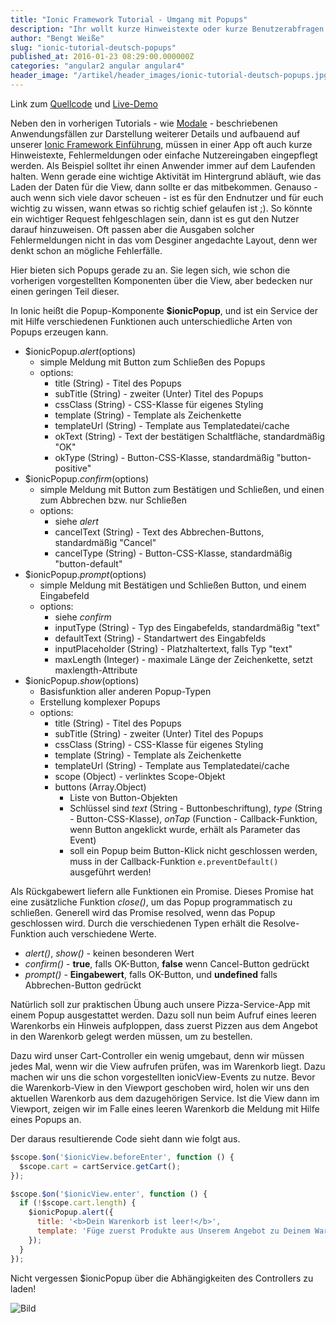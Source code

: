 ```yaml
---
title: "Ionic Framework Tutorial - Umgang mit Popups"
description: "Ihr wollt kurze Hinweistexte oder kurze Benutzerabfragen in eurer Ionic-App? Dann erfahrt ihr hier alles über Popups und deren Nutzung in Ionic."
author: "Bengt Weiße"
slug: "ionic-tutorial-deutsch-popups"
published_at: 2016-01-23 08:29:00.000000Z
categories: "angular2 angular angular4"
header_image: "/artikel/header_images/ionic-tutorial-deutsch-popups.jpg"
---
```


Link zum [Quellcode](https://github.com/angularjs-de/ionic-tutorial/tree/master/12-Popups) und [Live-Demo](https://angularjs-de.github.io/ionic-tutorial/12-Popups/#/order)

Neben den in vorherigen Tutorials - wie [Modale](/artikel/ionic-tutorial-deutsch-modals/) - beschriebenen Anwendungsfällen zur Darstellung weiterer Details und aufbauend auf unserer [Ionic Framework Einführung](/artikel/ionic-tutorial-deutsch/), müssen in einer App oft auch kurze Hinweistexte, Fehlermeldungen oder einfache Nutzereingaben eingepflegt werden. Als Beispiel solltet ihr einen Anwender immer auf dem Laufenden halten. Wenn gerade eine wichtige Aktivität im Hintergrund abläuft, wie das Laden der Daten für die View, dann sollte er das mitbekommen. Genauso - auch wenn sich viele davor scheuen - ist es für den Endnutzer und für euch wichtig zu wissen, wann etwas so richtig schief gelaufen ist ;). So könnte ein wichtiger Request fehlgeschlagen sein, dann ist es gut den Nutzer darauf hinzuweisen. Oft passen aber die Ausgaben solcher Fehlermeldungen nicht in das vom Desginer angedachte Layout, denn wer denkt schon an mögliche Fehlerfälle.

Hier bieten sich Popups gerade zu an. Sie legen sich, wie schon die vorherigen vorgestellten Komponenten über die View, aber bedecken nur einen geringen Teil dieser.

In Ionic heißt die Popup-Komponente **$ionicPopup**, und ist ein Service der mit Hilfe verschiedenen Funktionen auch unterschiedliche Arten von Popups erzeugen kann.

 - $ionicPopup.*alert*(options)
   - simple Meldung mit Button zum Schließen des Popups
   - options:
     - title (String) - Titel des Popups
     - subTitle (String) - zweiter (Unter) Titel des Popups
     - cssClass (String) - CSS-Klasse für eigenes Styling
     - template (String) - Template als Zeichenkette
     - templateUrl (String) - Template aus Templatedatei/cache
     - okText (String) - Text der bestätigen Schaltfläche, standardmäßig "OK"
     - okType (String) - Button-CSS-Klasse, standardmäßig "button-positive"
 - $ionicPopup.*confirm*(options)
   - simple Meldung mit Button zum Bestätigen und Schließen, und einen zum Abbrechen bzw. nur Schließen
   - options:
     - siehe *alert*
     - cancelText (String) - Text des Abbrechen-Buttons, standardmäßig "Cancel"
     - cancelType (String) - Button-CSS-Klasse, standardmäßig "button-default"
 - $ionicPopup.*prompt*(options)
   - simple Meldung mit Bestätigen und Schließen Button, und einem Eingabefeld
   - options:
     - siehe *confirm*
     - inputType (String) - Typ des Eingabefelds, standardmäßig "text"
     - defaultText (String) - Standartwert des Eingabfelds
     - inputPlaceholder (String) - Platzhaltertext, falls Typ "text"
     - maxLength (Integer) - maximale Länge der Zeichenkette, setzt maxlength-Attribute
 - $ionicPopup.*show*(options)
   - Basisfunktion aller anderen Popup-Typen
   - Erstellung komplexer Popups
   - options:
     - title (String) - Titel des Popups
     - subTitle (String) - zweiter (Unter) Titel des Popups
     - cssClass (String) - CSS-Klasse für eigenes Styling
     - template (String) - Template als Zeichenkette
     - templateUrl (String) - Template aus Templatedatei/cache
     - scope (Object) - verlinktes Scope-Objekt
     - buttons (Array.Object)
       - Liste von Button-Objekten
       - Schlüssel sind *text* (String - Buttonbeschriftung), *type* (String - Button-CSS-Klasse), *onTap* (Function - Callback-Funktion, wenn Button angeklickt wurde, erhält als Parameter das Event)
       - soll ein Popup beim Button-Klick nicht geschlossen werden, muss in der Callback-Funktion `e.preventDefault()` ausgeführt werden!

Als Rückgabewert liefern alle Funktionen ein Promise. Dieses Promise hat eine zusätzliche Funktion *close()*, um das Popup programmatisch zu schließen. Generell wird das Promise resolved, wenn das Popup geschlossen wird. Durch die verschiedenen Typen erhält die Resolve-Funktion auch verschiedene Werte.

 - *alert()*, *show()* - keinen besonderen Wert
 - *confirm()* - **true**, falls OK-Button, **false** wenn Cancel-Button gedrückt
 - *prompt()* - **Eingabewert**, falls OK-Button, und **undefined** falls Abbrechen-Button gedrückt

Natürlich soll zur praktischen Übung auch unsere Pizza-Service-App mit einem Popup ausgestattet werden. Dazu soll nun beim Aufruf eines leeren Warenkorbs ein Hinweis aufploppen, dass zuerst Pizzen aus dem Angebot in den Warenkorb gelegt werden müssen, um zu bestellen.

Dazu wird unser Cart-Controller ein wenig umgebaut, denn wir müssen jedes Mal, wenn wir die View aufrufen prüfen, was im Warenkorb liegt. Dazu machen wir uns die schon vorgestellten ionicView-Events zu nutze. Bevor die Warenkorb-View in den Viewport geschoben wird, holen wir uns den aktuellen Warenkorb aus dem dazugehörigen Service. Ist die View dann im Viewport, zeigen wir im Falle eines leeren Warenkorb die Meldung mit Hilfe eines Popups an.

Der daraus resultierende Code sieht dann wie folgt aus.

```javascript
$scope.$on('$ionicView.beforeEnter', function () {
  $scope.cart = cartService.getCart();
});

$scope.$on('$ionicView.enter', function () {
  if (!$scope.cart.length) {
    $ionicPopup.alert({
      title: '<b>Dein Warenkorb ist leer!</b>',
      template: 'Füge zuerst Produkte aus Unserem Angebot zu Deinem Warenkorb hinzu.'
    });
  }
});
```

Nicht vergessen $ionicPopup über die Abhängigkeiten des Controllers zu laden!

![Bild](medium_ionic-popups.png?v=63629400221)
